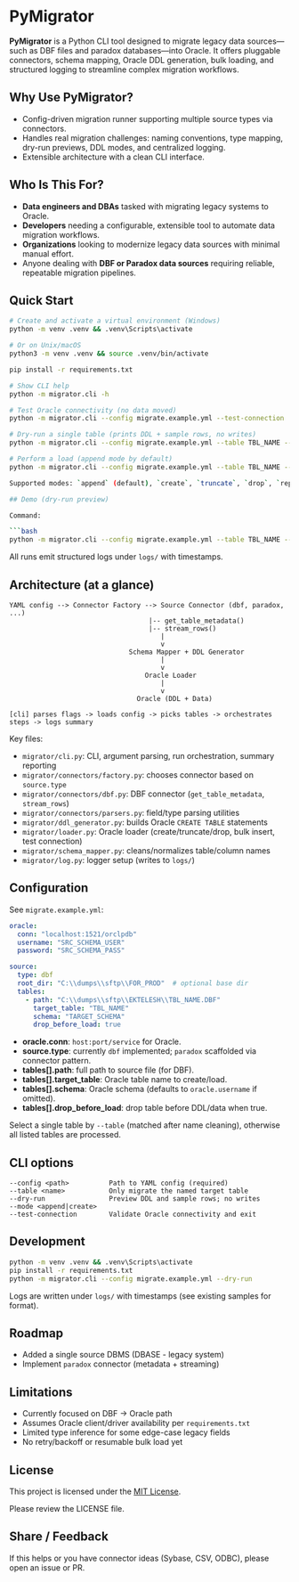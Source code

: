 # PyMigrator

**PyMigrator** is a Python CLI tool designed to migrate legacy data sources—such as DBF files and paradox databases—into Oracle. It offers pluggable connectors, schema mapping, Oracle DDL generation, bulk loading, and structured logging to streamline complex migration workflows.

## Why Use PyMigrator?

- Config-driven migration runner supporting multiple source types via connectors.
- Handles real migration challenges: naming conventions, type mapping, dry-run previews, DDL modes, and centralized logging.
- Extensible architecture with a clean CLI interface.

## Who Is This For?

- **Data engineers and DBAs** tasked with migrating legacy systems to Oracle.
- **Developers** needing a configurable, extensible tool to automate data migration workflows.
- **Organizations** looking to modernize legacy data sources with minimal manual effort.
- Anyone dealing with **DBF or Paradox data sources** requiring reliable, repeatable migration pipelines.

## Quick Start

```bash
# Create and activate a virtual environment (Windows)
python -m venv .venv && .venv\Scripts\activate

# Or on Unix/macOS
python3 -m venv .venv && source .venv/bin/activate

pip install -r requirements.txt

# Show CLI help
python -m migrator.cli -h

# Test Oracle connectivity (no data moved)
python -m migrator.cli --config migrate.example.yml --test-connection

# Dry-run a single table (prints DDL + sample rows, no writes)
python -m migrator.cli --config migrate.example.yml --table TBL_NAME --dry-run

# Perform a load (append mode by default)
python -m migrator.cli --config migrate.example.yml --table TBL_NAME --mode append

Supported modes: `append` (default), `create`, `truncate`, `drop`, `replace`.

## Demo (dry-run preview)

Command:

```bash
python -m migrator.cli --config migrate.example.yml --table TBL_NAME --dry-run
```



All runs emit structured logs under `logs/` with timestamps.

## Architecture (at a glance)

```text
YAML config --> Connector Factory --> Source Connector (dbf, paradox, ...)
                                   |-- get_table_metadata()
                                   |-- stream_rows()
                                      |
                                      v
                              Schema Mapper + DDL Generator
                                      |
                                      v
                                  Oracle Loader
                                      |
                                      v
                                Oracle (DDL + Data)

[cli] parses flags -> loads config -> picks tables -> orchestrates steps -> logs summary
```

Key files:
- `migrator/cli.py`: CLI, argument parsing, run orchestration, summary reporting
- `migrator/connectors/factory.py`: chooses connector based on `source.type`
- `migrator/connectors/dbf.py`: DBF connector (`get_table_metadata`, `stream_rows`)
- `migrator/connectors/parsers.py`: field/type parsing utilities
- `migrator/ddl_generator.py`: builds Oracle `CREATE TABLE` statements
- `migrator/loader.py`: Oracle loader (create/truncate/drop, bulk insert, test connection)
- `migrator/schema_mapper.py`: cleans/normalizes table/column names
- `migrator/log.py`: logger setup (writes to `logs/`)

## Configuration

See `migrate.example.yml`:

```yaml
oracle:
  conn: "localhost:1521/orclpdb"
  username: "SRC_SCHEMA_USER"
  password: "SRC_SCHEMA_PASS"

source:
  type: dbf
  root_dir: "C:\\dumps\\sftp\\FOR_PROD"  # optional base dir
  tables:
    - path: "C:\\dumps\\sftp\\EKTELESH\\TBL_NAME.DBF"
      target_table: "TBL_NAME"
      schema: "TARGET_SCHEMA"
      drop_before_load: true
```

- **oracle.conn**: `host:port/service` for Oracle.
- **source.type**: currently `dbf` implemented; `paradox` scaffolded via connector pattern.
- **tables[].path**: full path to source file (for DBF).
- **tables[].target_table**: Oracle table name to create/load.
- **tables[].schema**: Oracle schema (defaults to `oracle.username` if omitted).
- **tables[].drop_before_load**: drop table before DDL/data when true.

Select a single table by `--table` (matched after name cleaning), otherwise all listed tables are processed.

## CLI options

```text
--config <path>          Path to YAML config (required)
--table <name>           Only migrate the named target table
--dry-run                Preview DDL and sample rows; no writes
--mode <append|create>
--test-connection        Validate Oracle connectivity and exit
```

## Development

```bash
python -m venv .venv && .venv\Scripts\activate
pip install -r requirements.txt
python -m migrator.cli --config migrate.example.yml --dry-run
```

Logs are written under `logs/` with timestamps (see existing samples for format).

## Roadmap

- Added a single source DBMS (DBASE - legacy system)
- Implement `paradox` connector (metadata + streaming)

## Limitations

- Currently focused on DBF -> Oracle path
- Assumes Oracle client/driver availability per `requirements.txt`
- Limited type inference for some edge-case legacy fields
- No retry/backoff or resumable bulk load yet

## License

This project is licensed under the [MIT License](https://opensource.org/licenses/MIT). 

Please review the LICENSE file.

## Share / Feedback

If this helps or you have connector ideas (Sybase, CSV, ODBC), please open an issue or PR.